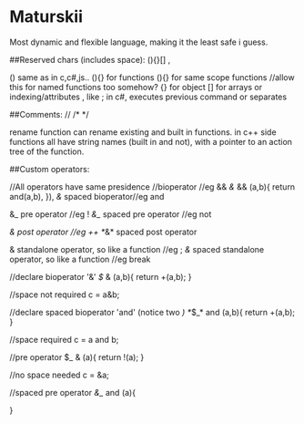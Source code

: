 # Maturskii

Most dynamic and flexible language, making it the least safe i guess.

##Reserved chars (includes space):
(){}[] ,

() same as in c,c#,js..
<identifier>(){} for functions
(){} for same scope functions //allow this for named functions too somehow?
{} for object
[] for arrays or indexing/attributes
, like ; in c#, executes previous command or separates


##Comments:
// /* */


rename function can rename existing and built in functions. in c++ side functions all have string names (built in and not), with a pointer to an action tree of the function.


##Custom operators:

//All operators have same presidence
//bioperator //eg &&
_&_ && (a,b){
return and(a,b),
}),
*_&_* spaced bioperator//eg and

&_ pre operator //eg !
*&_* spaced pre operator //eg not

_& post operator //eg ++
*_&* spaced post operator

& standalone operator, so like a function //eg ;
*&* spaced standalone operator, so like a function //eg break





//declare bioperator '&'
_$_ & (a,b){
    return +(a,b);
}

//space not required
c = a&b;

//declare spaced bioperator 'and' (notice two _)
*_$_* and (a,b){
    return +(a,b);
}

//space required
c = a and b;

//pre operator
$_ & (a){
    return !(a);
}

//no space needed
c = &a;

//spaced pre operator
*&_* and (a){
    
}

